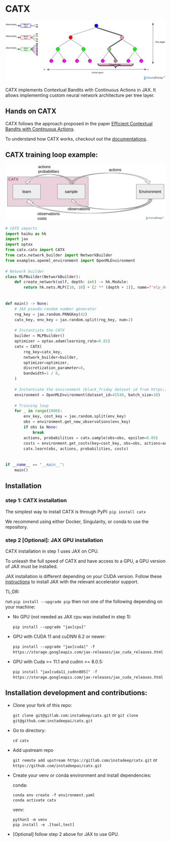 # CATX

![catx_tree_example](docs/img/catx_tree_example.png)


CATX implements Contextual Bandits with Continuous Actions in JAX.
It allows implementing custom neural network architecture per tree layer.


## Hands on CATX

CATX follows the approach proposed in the paper [Efficient Contextual Bandits with Continuous Actions](https://arxiv.org/pdf/2006.06040.pdf).

To understand how CATX works, checkout out the [documentations](https://catx.readthedocs.io/en/latest/).

## CATX training loop example:

![catx_example](docs/img/catx_example.png)

```python
# CATX imports
import haiku as hk
import jax
import optax
from catx.catx import CATX
from catx.network_builder import NetworkBuilder
from examples.openml_environment import OpenMLEnvironment

# Network builder
class MLPBuilder(NetworkBuilder):
    def create_network(self, depth: int) -> hk.Module:
        return hk.nets.MLP([10, 10] + [2 ** (depth + 1)], name=f"mlp_depth_{depth}")


def main() -> None:
    # JAX pseudo-random number generator
    rng_key = jax.random.PRNGKey(42)
    catx_key, env_key = jax.random.split(rng_key, num=2)

    # Instantiate the CATX
    builder = MLPBuilder()
    optimizer = optax.adam(learning_rate=0.01)
    catx = CATX(
        rng_key=catx_key,
        network_builder=builder,
        optimizer=optimizer,
        discretization_parameter=8,
        bandwidth=1 / 8,
    )

    # Instantiate the environment (black_friday dataset id from https://www.openml.org/)
    environment = OpenMLEnvironment(dataset_id=41540, batch_size=10)

    # Training loop
    for _ in range(1000):
        env_key, cost_key = jax.random.split(env_key)
        obs = environment.get_new_observations(env_key)
        if obs is None:
            break
        actions, probabilities = catx.sample(obs=obs, epsilon=0.05)
        costs = environment.get_costs(key=cost_key, obs=obs, actions=actions)
        catx.learn(obs, actions, probabilities, costs)


if __name__ == "__main__":
    main()
```



## Installation

### step 1: CATX installation
The simplest way to install CATX is through PyPI:
`pip install catx`

We recommend using either Docker, Singularity, or conda to use the repository.

### step 2 \[Optional\]: JAX GPU installation
CATX installation in step 1 uses JAX on CPU.

To unleash the full speed of CATX and have access to a GPU, a GPU version of JAX must be installed.

JAX installation is different depending on your CUDA version. Follow these [instructions](https://github.com/google/jax#installation)
to install JAX with the relevant accelerator support.

TL;DR:

run `pip install --upgrade pip` then run one of the following depending on your machine:

- No GPU (not needed as JAX cpu was installed in step 1):

    `pip install --upgrade "jax[cpu]"`

- GPU with CUDA 11 and cuDNN 8.2 or newer:

    `pip install --upgrade "jax[cuda]" -f https://storage.googleapis.com/jax-releases/jax_cuda_releases.html`


- GPU with Cuda >= 11.1 and cudnn >= 8.0.5:

    `pip install "jax[cuda11_cudnn805]" -f https://storage.googleapis.com/jax-releases/jax_cuda_releases.html`



## Installation development and contributions:

- Clone your fork of this repo:

    `git clone git@gitlab.com:instadeep/catx.git`
    or
    `git clone git@github.com:instadeepai/catx.git`

- Go to directory:

  `cd catx`

- Add upstream repo

    `git remote add upstream https://gitlab.com/instadeep/catx.git`
    or
    `https://github.com/instadeepai/catx.git`

- Create your venv or conda environment and install dependencies:

    conda:
    ```
    conda env create -f environment.yaml
    conda activate catx
    ```

    venv:
    ```
    python3 -m venv
    pip install -e .[tool,test]
    ```

- \[Optional\] follow step 2 above for JAX to use GPU.
